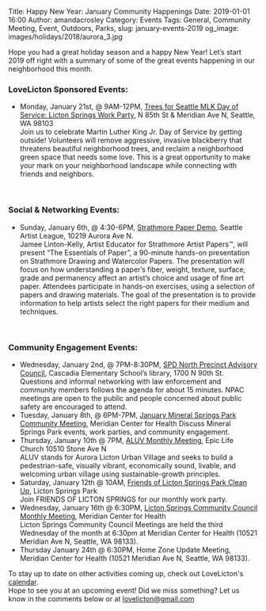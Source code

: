 Title: Happy New Year: January Community Happenings
Date: 2019-01-01 16:00
Author: amandacrosley
Category: Events
Tags: General, Community Meeting, Event, Outdoors, Parks, 
slug: january-events-2019
og_image: images/holidays/2018/aurora_3.jpg

Hope you had a great holiday season and a happy New Year! Let’s start 2019 off right with a summary of some of the great events happening in our neighborhood this month.  

### LoveLicton Sponsored Events:
* Monday, January 21st, @ 9AM-12PM, [Trees for Seattle MLK Day of Service: Licton Springs Work Party](https://www.facebook.com/events/289340921720168/), N 85th St & Meridian Ave N, Seattle, WA 98103 <br>
Join us to celebrate Martin Luther King Jr. Day of Service by getting outside! Volunteers will remove aggressive, invasive blackberry that threatens beautiful neighborhood trees, and reclaim a neighborhood green space that needs some love. This is a great opportunity to make your mark on your neighborhood landscape while connecting with friends and neighbors.
<br>
 
### Social & Networking Events:
*   Sunday, January 6th, @ 4:30-6PM, [Strathmore Paper Demo](https://www.facebook.com/events/512968175890002/), Seattle Artist League, 10219 Aurora Ave N. <br>
Jamee Linton-Kelly, Artist Educator for Strathmore Artist Papers™, will present “The Essentials of Paper”, a 90-minute hands-on presentation on Strathmore Drawing and Watercolor Papers. The presentation will focus on how understanding a paper’s fiber, weight, texture, surface, grade and permanency affect an artist’s choice and usage of fine art paper. Attendees participate in hands-on exercises, using a selection of papers and drawing materials. The goal of the presentation is to provide information to help artists select the right papers for their medium and techniques.
 <br>
 
### Community Engagement Events:
*   Wednesday, January 2nd, @ 7PM-8:30PM, [SPD North Precinct Advisory Council](http://seattlenpac.blogspot.com/), Cascadia Elementary School’s library, 1700 N 90th St.<br> 
Questions and informal networking with law enforcement and community members follows the agenda for about 15 minutes. NPAC meetings are open to the public and people concerned about public safety are encouraged to attend. <br>
*   Tuesday, January 8th, @ 6PM-7PM, [January Mineral Springs Park Community Meeting](https://www.facebook.com/events/753714205013733/), Meridian Center for Health
Discuss Mineral Springs Park events, work parties, and community engagement. 
*  Thursday, January 10th @ 7PM, [ALUV Monthly Meeting](https://www.facebook.com/AuroraLicton), Epic Life Church 10510 Stone Ave N<br>
ALUV stands for Aurora Licton Urban Village and seeks to build a pedestrian-safe, visually vibrant, economically sound, livable, and welcoming urban village using sustainable-growth principles. <br>
*   Saturday, January 12th @ 10AM, [Friends of Licton Springs Park Clean Up](https://lictonsprings.org/work_party.pdf), Licton Springs Park <br>
Join FRIENDS OF LICTON SPRINGS for our monthly work party.<br>
*   Wednesday, January 16th @ 6:30PM, [Licton Springs Community Council Monthly Meeting](https://lictonsprings.org/), Meridian Center for Health<br>
Licton Springs Community Council Meetings are held the third Wednesday of the month at 6:30pm at Meridian Center for Health (10521 Meridian Ave N, Seattle, WA 98133).<br>
*   Thursday January 24th @ 6:30PM, Home Zone Update Meeting, Meridian Center for Health (10521 Meridian Ave N, Seattle, WA 98133).<br>

To stay up to date on other activities coming up, check out LoveLicton's [calendar](https://lovelicton.com/pages/community-calendar.html).
<br>
Hope to see you at an upcoming event!
Did we miss something? Let us know in the comments below or at lovelicton@gmail.com 
